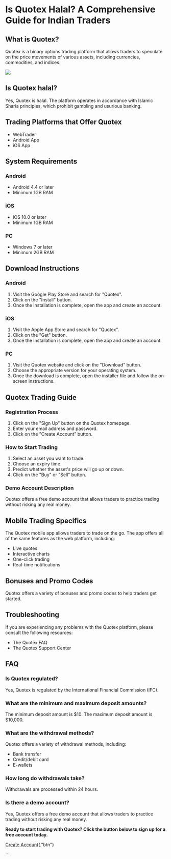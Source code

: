 # Is Quotex Halal? A Comprehensive Guide for Indian Traders

## What is Quotex?

Quotex is a binary options trading platform that allows traders to
speculate on the price movements of various assets, including
currencies, commodities, and indices.

[![](https://static.quotex.io/files/4_en/300_250.jpg)](https://traff.sbs/brokerqxlid)

## Is Quotex halal?

Yes, Quotex is halal. The platform operates in accordance with Islamic
Sharia principles, which prohibit gambling and usurious banking.

## Trading Platforms that Offer Quotex

-   WebTrader
-   Android App
-   iOS App

## System Requirements

### Android

-   Android 4.4 or later
-   Minimum 1GB RAM

### iOS

-   iOS 10.0 or later
-   Minimum 1GB RAM

### PC

-   Windows 7 or later
-   Minimum 2GB RAM

## Download Instructions

### Android

1.  Visit the Google Play Store and search for "Quotex".
2.  Click on the "Install" button.
3.  Once the installation is complete, open the app and create an
    account.

### iOS

1.  Visit the Apple App Store and search for "Quotex".
2.  Click on the "Get" button.
3.  Once the installation is complete, open the app and create an
    account.

### PC

1.  Visit the Quotex website and click on the "Download" button.
2.  Choose the appropriate version for your operating system.
3.  Once the download is complete, open the installer file and follow
    the on-screen instructions.

## Quotex Trading Guide

### Registration Process

1.  Click on the "Sign Up" button on the Quotex homepage.
2.  Enter your email address and password.
3.  Click on the "Create Account" button.

### How to Start Trading

1.  Select an asset you want to trade.
2.  Choose an expiry time.
3.  Predict whether the asset\'s price will go up or down.
4.  Click on the "Buy" or "Sell" button.

### Demo Account Description

Quotex offers a free demo account that allows traders to practice
trading without risking any real money.

## Mobile Trading Specifics

The Quotex mobile app allows traders to trade on the go. The app offers
all of the same features as the web platform, including:

-   Live quotes
-   Interactive charts
-   One-click trading
-   Real-time notifications

## Bonuses and Promo Codes

Quotex offers a variety of bonuses and promo codes to help traders get
started.

## Troubleshooting

If you are experiencing any problems with the Quotex platform, please
consult the following resources:

-   The Quotex FAQ
-   The Quotex Support Center

## FAQ

### Is Quotex regulated?

Yes, Quotex is regulated by the International Financial Commission
(IFC).

### What are the minimum and maximum deposit amounts?

The minimum deposit amount is \$10. The maximum deposit amount is
\$10,000.

### What are the withdrawal methods?

Quotex offers a variety of withdrawal methods, including:

-   Bank transfer
-   Credit/debit card
-   E-wallets

### How long do withdrawals take?

Withdrawals are processed within 24 hours.

### Is there a demo account?

Yes, Quotex offers a free demo account that allows traders to practice
trading without risking any real money.

**Ready to start trading with Quotex? Click the button below to sign up
for a free account today.**

[Create
Account](\%22https://broker-qx.pro/sign-up/?lid=1102511\%22){."btn"}

\`\`\`

